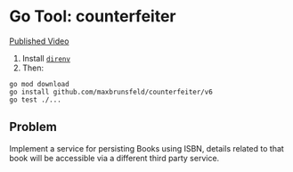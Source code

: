 # Go Tool: counterfeiter

[Published Video](https://youtu.be/ENqwq64TsDk)

1. Install [`direnv`](https://github.com/direnv/direnv)
1. Then:

```
go mod download
go install github.com/maxbrunsfeld/counterfeiter/v6
go test ./...
```

## Problem

Implement a service for persisting Books using ISBN, details related to that book will be accessible via a different third party service.
